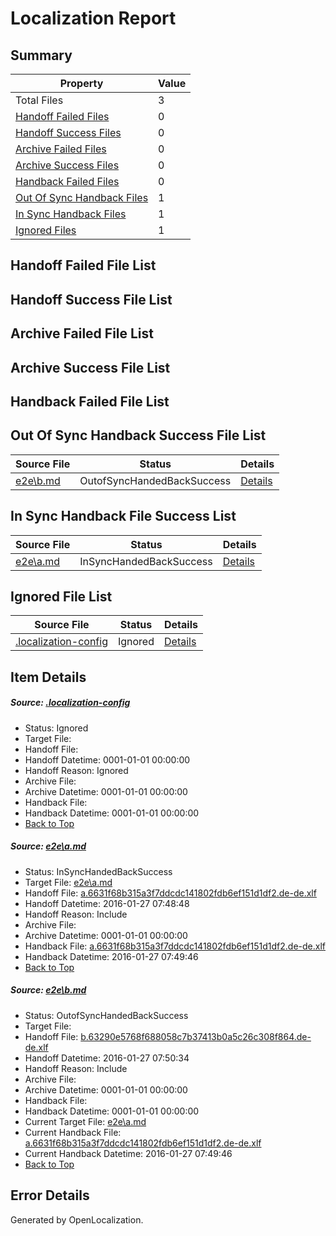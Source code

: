 # <a name='report-top'></a> Localization Report

## Summary
 Property | Value 
 -------- | ----- 
 Total Files | 3
[ Handoff Failed Files ](#handoff-failed-list)| 0
[ Handoff Success Files ](#handoff-success-list)| 0
[ Archive Failed Files ](#archive-failed-list)| 0
[ Archive Success Files ](#archive-success-list)| 0
[ Handback Failed Files ](#handback-failed-list)| 0
[ Out Of Sync Handback Files ](#outofsync-handback-success-list)| 1
[ In Sync Handback Files ](#insync-handback-success-list)| 1
[ Ignored Files ](#ignored-list)| 1

## <a name='handoff-failed-list'></a> Handoff Failed File List

## <a name='handoff-success-list'></a> Handoff Success File List

## <a name='archive-failed-list'></a> Archive Failed File List

## <a name='archive-success-list'></a> Archive Success File List

## <a name='handback-failed-list'></a> Handback Failed File List

## <a name='outofsync-handback-success-list'></a> Out Of Sync Handback Success File List
 Source File | Status | Details 
 ----------- | ------ | ------- 
 [e2e\b.md](https://github.com/OpenLocalizationTest/oltest/blob/37731df6dfd75a746027d7e0029536cd08878a3b/e2e/b.md) | OutofSyncHandedBackSuccess | [Details](#73dd8d9a49304b45afdd3ab5c4665941d3ed11a82)

## <a name='insync-handback-success-list'></a> In Sync Handback File Success List
 Source File | Status | Details 
 ----------- | ------ | ------- 
 [e2e\a.md](https://github.com/OpenLocalizationTest/oltest/blob/3c676b4e880d569ce4903684c185d7277b069def/e2e/a.md) | InSyncHandedBackSuccess | [Details](#bbe8e1a4ada696bef85ad2c6c364e9e831bffa101)

## <a name='ignored-list'></a> Ignored File List
 Source File | Status | Details 
 ----------- | ------ | ------- 
 [.localization-config](https://github.com/OpenLocalizationTest/oltest/blob/37731df6dfd75a746027d7e0029536cd08878a3b/.localization-config) | Ignored | [Details](#e4725be8631cbe979bbe0fa8b97cd75f1fd41d4d0)

## Item Details
##### <a name='e4725be8631cbe979bbe0fa8b97cd75f1fd41d4d0'></a> Source: [.localization-config](https://github.com/OpenLocalizationTest/oltest/blob/37731df6dfd75a746027d7e0029536cd08878a3b/.localization-config)
* Status: Ignored
* Target File: 
* Handoff File: 
* Handoff Datetime: 0001-01-01 00:00:00
* Handoff Reason: Ignored
* Archive File: 
* Archive Datetime: 0001-01-01 00:00:00
* Handback File: 
* Handback Datetime: 0001-01-01 00:00:00
* [Back to Top](#report-top)

##### <a name='bbe8e1a4ada696bef85ad2c6c364e9e831bffa101'></a> Source: [e2e\a.md](https://github.com/OpenLocalizationTest/oltest/blob/3c676b4e880d569ce4903684c185d7277b069def/e2e/a.md)
* Status: InSyncHandedBackSuccess
* Target File: [e2e\a.md](https://github.com/OpenLocalizationTestOrg/oltest.de-de/blob/dc5e1bf716c34ed6364344cc407b41e653da976a/e2e/a.md)
* Handoff File: [a.6631f68b315a3f7ddcdc141802fdb6ef151d1df2.de-de.xlf](https://github.com/OpenLocalizationTestOrg/olhandoff/blob/b823569a9fb1234b28604621a0ff05840a23c0db/ol-handoff/OpenLocalizationTestOrg/oltest.de-de/tianzh/a.6631f68b315a3f7ddcdc141802fdb6ef151d1df2.de-de.xlf)
* Handoff Datetime: 2016-01-27 07:48:48
* Handoff Reason: Include
* Archive File: 
* Archive Datetime: 0001-01-01 00:00:00
* Handback File: [a.6631f68b315a3f7ddcdc141802fdb6ef151d1df2.de-de.xlf](https://github.com/OpenLocalizationTestOrg/olhandback/blob/3f7afb6143d0e80067ac570e00090c0d8b54316c/ol-handback/OpenLocalizationTestOrg/oltest.de-de/tianzh/a.6631f68b315a3f7ddcdc141802fdb6ef151d1df2.de-de.xlf)
* Handback Datetime: 2016-01-27 07:49:46
* [Back to Top](#report-top)

##### <a name='73dd8d9a49304b45afdd3ab5c4665941d3ed11a82'></a> Source: [e2e\b.md](https://github.com/OpenLocalizationTest/oltest/blob/37731df6dfd75a746027d7e0029536cd08878a3b/e2e/b.md)
* Status: OutofSyncHandedBackSuccess
* Target File: 
* Handoff File: [b.63290e5768f688058c7b37413b0a5c26c308f864.de-de.xlf](https://github.com/OpenLocalizationTestOrg/olhandoff/blob/23ef22bb6444366a2a7c34948e45f3d61296aee8/ol-handoff/OpenLocalizationTestOrg/oltest.de-de/tianzh/b.63290e5768f688058c7b37413b0a5c26c308f864.de-de.xlf)
* Handoff Datetime: 2016-01-27 07:50:34
* Handoff Reason: Include
* Archive File: 
* Archive Datetime: 0001-01-01 00:00:00
* Handback File: 
* Handback Datetime: 0001-01-01 00:00:00
* Current Target File: [e2e\a.md](https://github.com/OpenLocalizationTestOrg/oltest.de-de/blob/dc5e1bf716c34ed6364344cc407b41e653da976a/e2e/a.md)
* Current Handback File: [a.6631f68b315a3f7ddcdc141802fdb6ef151d1df2.de-de.xlf](https://github.com/OpenLocalizationTestOrg/olhandback/blob/3f7afb6143d0e80067ac570e00090c0d8b54316c/ol-handback/OpenLocalizationTestOrg/oltest.de-de/tianzh/a.6631f68b315a3f7ddcdc141802fdb6ef151d1df2.de-de.xlf)
* Current Handback Datetime: 2016-01-27 07:49:46
* [Back to Top](#report-top)


## Error Details

Generated by OpenLocalization.
